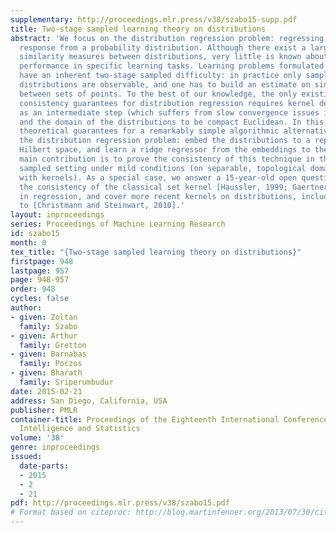 ```yaml
---
supplementary: http://proceedings.mlr.press/v38/szabo15-supp.pdf
title: Two-stage sampled learning theory on distributions
abstract: 'We focus on the distribution regression problem: regressing to a real-valued
  response from a probability distribution. Although there exist a large number of
  similarity measures between distributions, very little is known about their generalization
  performance in specific learning tasks. Learning problems formulated on distributions
  have an inherent two-stage sampled difficulty: in practice only samples from sampled
  distributions are observable, and one has to build an estimate on similarities computed
  between sets of points. To the best of our knowledge, the only existing method with
  consistency guarantees for distribution regression requires kernel density estimation
  as an intermediate step (which suffers from slow convergence issues in high dimensions),
  and the domain of the distributions to be compact Euclidean. In this paper, we provide
  theoretical guarantees for a remarkably simple algorithmic alternative to solve
  the distribution regression problem: embed the distributions to a reproducing kernel
  Hilbert space, and learn a ridge regressor from the embeddings to the outputs. Our
  main contribution is to prove the consistency of this technique in the two-stage
  sampled setting under mild conditions (on separable, topological domains endowed
  with kernels). As a special case, we answer a 15-year-old open question: we establish
  the consistency of the classical set kernel [Haussler, 1999; Gaertner et. al, 2002]
  in regression, and cover more recent kernels on distributions, including those due
  to [Christmann and Steinwart, 2010].'
layout: inproceedings
series: Proceedings of Machine Learning Research
id: szabo15
month: 0
tex_title: "{Two-stage sampled learning theory on distributions}"
firstpage: 948
lastpage: 957
page: 948-957
order: 948
cycles: false
author:
- given: Zoltan
  family: Szabo
- given: Arthur
  family: Gretton
- given: Barnabas
  family: Poczos
- given: Bharath
  family: Sriperumbudur
date: 2015-02-21
address: San Diego, California, USA
publisher: PMLR
container-title: Proceedings of the Eighteenth International Conference on Artificial
  Intelligence and Statistics
volume: '38'
genre: inproceedings
issued:
  date-parts:
  - 2015
  - 2
  - 21
pdf: http://proceedings.mlr.press/v38/szabo15.pdf
# Format based on citeproc: http://blog.martinfenner.org/2013/07/30/citeproc-yaml-for-bibliographies/
---
```

